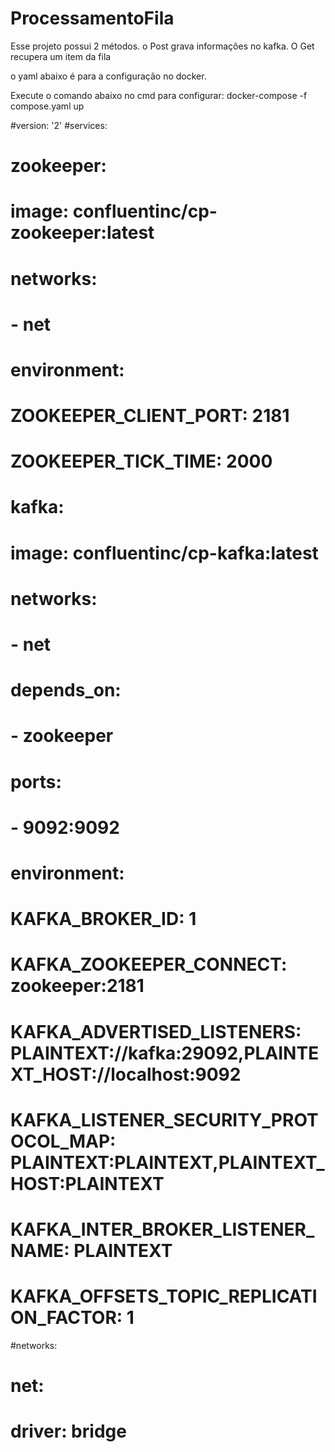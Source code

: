 # ProcessamentoFila

Esse projeto possui 2 métodos. o Post grava informações no kafka. O Get recupera um item da fila

o yaml abaixo é para a configuração no docker. 

Execute o comando abaixo no cmd para configurar: docker-compose -f compose.yaml up


#version: '2'
#services:
#  zookeeper:
#    image: confluentinc/cp-zookeeper:latest
#    networks: 
#      - net
#    environment:
#      ZOOKEEPER_CLIENT_PORT: 2181
#      ZOOKEEPER_TICK_TIME: 2000
#
#  kafka:
#    image: confluentinc/cp-kafka:latest
#    networks: 
#      - net
#    depends_on:
#      - zookeeper
#    ports:
#      - 9092:9092
#    environment:
#      KAFKA_BROKER_ID: 1
#      KAFKA_ZOOKEEPER_CONNECT: zookeeper:2181
#      KAFKA_ADVERTISED_LISTENERS: PLAINTEXT://kafka:29092,PLAINTEXT_HOST://localhost:9092
#      KAFKA_LISTENER_SECURITY_PROTOCOL_MAP: PLAINTEXT:PLAINTEXT,PLAINTEXT_HOST:PLAINTEXT
#      KAFKA_INTER_BROKER_LISTENER_NAME: PLAINTEXT
#      KAFKA_OFFSETS_TOPIC_REPLICATION_FACTOR: 1

#networks: 
#  net:
#    driver: bridge
    
    
